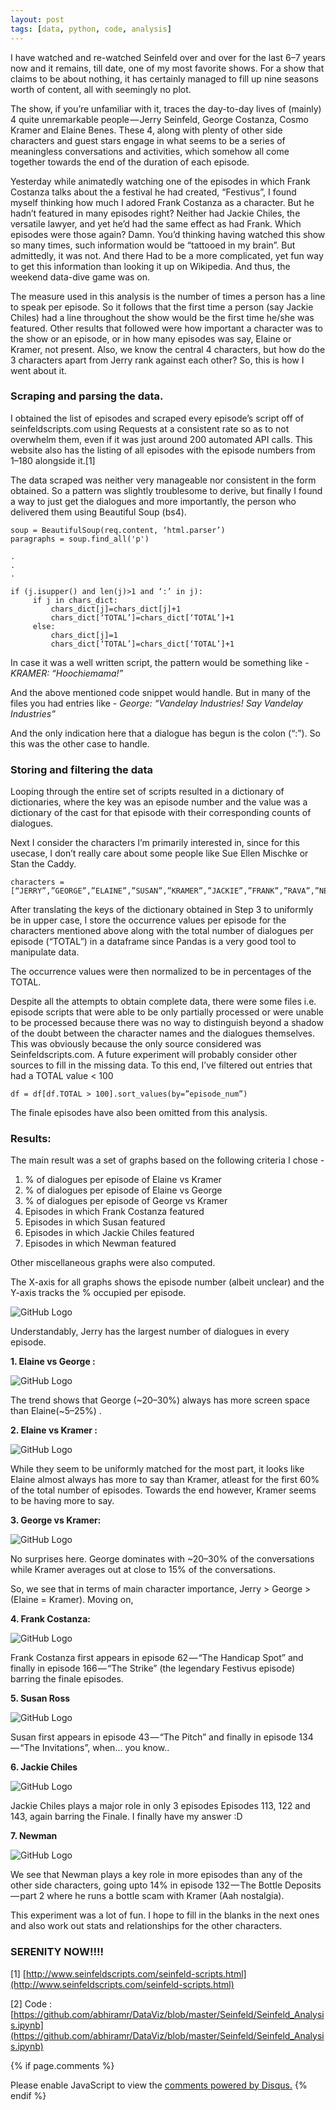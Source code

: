 ```yaml
---
layout: post
tags: [data, python, code, analysis]
---
```

I have watched and re-watched Seinfeld over and over for the last 6–7 years now and it remains, till date, one of my most favorite shows. For a show that claims to be about nothing, it has certainly managed to fill up nine seasons worth of content, all with seemingly no plot.

The show, if you’re unfamiliar with it, traces the day-to-day lives of (mainly) 4 quite unremarkable people — Jerry Seinfeld, George Costanza, Cosmo Kramer and Elaine Benes. These 4, along with plenty of other side characters and guest stars engage in what seems to be a series of meaningless conversations and activities, which somehow all come together towards the end of the duration of each episode.

Yesterday while animatedly watching one of the episodes in which Frank Costanza talks about the a festival he had created, “Festivus”, I found myself thinking how much I adored Frank Costanza as a character. But he hadn’t featured in many episodes right? Neither had Jackie Chiles, the versatile lawyer, and yet he’d had the same effect as had Frank. Which episodes were those again? Damn. You’d thinking having watched this show so many times, such information would be “tattooed in my brain”. But admittedly, it was not. And there Had to be a more complicated, yet fun way to get this information than looking it up on Wikipedia. And thus, the weekend data-dive game was on.

The measure used in this analysis is the number of times a person has a line to speak per episode. So it follows that the first time a person (say Jackie Chiles) had a line throughout the show would be the first time he/she was featured. Other results that followed were how important a character was to the show or an episode, or in how many episodes was say, Elaine or Kramer, not present. Also, we know the central 4 characters, but how do the 3 characters apart from Jerry rank against each other? So, this is how I went about it.


### Scraping and parsing the data.

I obtained the list of episodes and scraped every episode’s script off of seinfeldscripts.com <Hat-tip> using Requests at a consistent rate so as to not overwhelm them, even if it was just around 200 automated API calls. This website also has the listing of all episodes with the episode numbers from 1–180 alongside it.[1]

The data scraped was neither very manageable nor consistent in the form obtained. So a pattern was slightly troublesome to derive, but finally I found a way to just get the dialogues and more importantly, the person who delivered them using Beautiful Soup (bs4).

~~~~
soup = BeautifulSoup(req.content, ‘html.parser’)
paragraphs = soup.find_all('p')

.
.
.

if (j.isupper() and len(j)>1 and ‘:’ in j):
     if j in chars_dict:
         chars_dict[j]=chars_dict[j]+1
         chars_dict[‘TOTAL’]=chars_dict[‘TOTAL’]+1
     else:
         chars_dict[j]=1
         chars_dict[‘TOTAL’]=chars_dict[‘TOTAL’]+1
~~~~


In case it was a well written script, the pattern would be something like -
*KRAMER: “Hoochiemama!”*

And the above mentioned code snippet would handle. But in many of the files you had entries like -
*George: “Vandelay Industries! Say Vandelay Industries”*

And the only indication here that a dialogue has begun is the colon (“:”). So this was the other case to handle.

### Storing and filtering the data

Looping through the entire set of scripts resulted in a dictionary of dictionaries, where the key was an episode number and the value was a dictionary of the cast for that episode with their corresponding counts of dialogues.

Next I consider the characters I’m primarily interested in, since for this usecase, I don’t really care about some people like Sue Ellen Mischke or Stan the Caddy.

~~~~
characters =[“JERRY”,”GEORGE”,”ELAINE”,”SUSAN”,”KRAMER”,”JACKIE”,”FRANK”,”RAVA”,”NEWMAN”,”TOTAL”]
~~~~

After translating the keys of the dictionary obtained in Step 3 to uniformly be in upper case, I store the occurrence values per episode for the characters mentioned above along with the total number of dialogues per episode (“TOTAL”) in a dataframe since Pandas is a very good tool to manipulate data.

The occurrence values were then normalized to be in percentages of the TOTAL.

Despite all the attempts to obtain complete data, there were some files i.e. episode scripts that were able to be only partially processed or were unable to be processed because there was no way to distinguish beyond a shadow of the doubt between the character names and the dialogues themselves. This was obviously because the only source considered was Seinfeldscripts.com. A future experiment will probably consider other sources to fill in the missing data. To this end, I’ve filtered out entries that had a TOTAL value < 100

~~~~
df = df[df.TOTAL > 100].sort_values(by=”episode_num”)
~~~~

The finale episodes have also been omitted from this analysis.

### Results:

The main result was a set of graphs based on the following criteria I chose -

1. % of dialogues per episode of Elaine vs Kramer
2. % of dialogues per episode of Elaine vs George
3. % of dialogues per episode of George vs Kramer
4. Episodes in which Frank Costanza featured 
5. Episodes in which Susan featured
6. Episodes in which Jackie Chiles featured
7. Episodes in which Newman featured

Other miscellaneous graphs were also computed.

The X-axis for all graphs shows the episode number (albeit unclear) and the Y-axis tracks the % occupied per episode.

![GitHub Logo](https://raw.githubusercontent.com/abhiramr/DataViz/master/Seinfeld/all.png)


Understandably, Jerry has the largest number of dialogues in every episode.


__1. Elaine vs George :__

![GitHub Logo](https://raw.githubusercontent.com/abhiramr/DataViz/master/Seinfeld/ElaineVsGeorge.png)

The trend shows that George (~20–30%) always has more screen space than Elaine(~5–25%) .

__2. Elaine vs Kramer :__

![GitHub Logo](https://raw.githubusercontent.com/abhiramr/DataViz/master/Seinfeld/ElaineVsKramer.png)

While they seem to be uniformly matched for the most part, it looks like Elaine almost always has more to say than Kramer, atleast for the first 60% of the total number of episodes. Towards the end however, Kramer seems to be having more to say.

__3. George vs Kramer:__

![GitHub Logo](https://raw.githubusercontent.com/abhiramr/DataViz/master/Seinfeld/GeorgeVsKramer.png)

No surprises here. George dominates with ~20–30% of the conversations while Kramer averages out at close to 15% of the conversations.

So, we see that in terms of main character importance, Jerry > George > (Elaine = Kramer). Moving on,

__4. Frank Costanza:__

![GitHub Logo](https://raw.githubusercontent.com/abhiramr/DataViz/master/Seinfeld/Frank.png)

Frank Costanza first appears in episode 62 — “The Handicap Spot” and finally in episode 166 — “The Strike” (the legendary Festivus episode) barring the finale episodes.

__5. Susan Ross__

![GitHub Logo](https://raw.githubusercontent.com/abhiramr/DataViz/master/Seinfeld/Susan.png)

Susan first appears in episode 43 — “The Pitch” and finally in episode 134 — “The Invitations”, when… you know..

__6. Jackie Chiles__

![GitHub Logo](https://raw.githubusercontent.com/abhiramr/DataViz/master/Seinfeld/Jackie.png)

Jackie Chiles plays a major role in only 3 episodes Episodes 113, 122 and 143, again barring the Finale. I finally have my answer :D

__7. Newman__

![GitHub Logo](https://raw.githubusercontent.com/abhiramr/DataViz/master/Seinfeld/Newman.png)


We see that Newman plays a key role in more episodes than any of the other side characters, going upto 14% in episode 132 — The Bottle Deposits — part 2 where he runs a bottle scam with Kramer (Aah nostalgia).

This experiment was a lot of fun. I hope to fill in the blanks in the next ones and also work out stats and relationships for the other characters.

### SERENITY NOW!!!!

[1] [http://www.seinfeldscripts.com/seinfeld-scripts.html](http://www.seinfeldscripts.com/seinfeld-scripts.html)

[2] Code : [https://github.com/abhiramr/DataViz/blob/master/Seinfeld/Seinfeld_Analysis.ipynb](https://github.com/abhiramr/DataViz/blob/master/Seinfeld/Seinfeld_Analysis.ipynb)


{% if page.comments %}
<div id="disqus_thread"></div>
<script>

/**
*  RECOMMENDED CONFIGURATION VARIABLES: EDIT AND UNCOMMENT THE SECTION BELOW TO INSERT DYNAMIC VALUES FROM YOUR PLATFORM OR CMS.
*  LEARN WHY DEFINING THESE VARIABLES IS IMPORTANT: https://disqus.com/admin/universalcode/#configuration-variables*/
/*
var disqus_config = function () {
this.page.url = abhiramr.github.io/2017-09-27-Data-Visualization-Exp1;  // Replace PAGE_URL with your page's canonical URL variable
this.page.identifier = 2017-09-27-Data-Visualization-Exp1; // Replace PAGE_IDENTIFIER with your page's unique identifier variable
};
*/
(function() { // DON'T EDIT BELOW THIS LINE
var d = document, s = d.createElement('script');
s.src = 'https://abhiramr.disqus.com/embed.js';
s.setAttribute('data-timestamp', +new Date());
(d.head || d.body).appendChild(s);
})();
</script>
<noscript>Please enable JavaScript to view the <a href="https://disqus.com/?ref_noscript">comments powered by Disqus.</a></noscript>
{% endif %}
